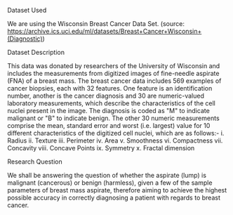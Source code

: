 Dataset Used

We are using the Wisconsin Breast Cancer Data Set.
(source: https://archive.ics.uci.edu/ml/datasets/Breast+Cancer+Wisconsin+(Diagnostic))

Dataset Description

This data was donated by researchers of the University of Wisconsin and includes the measurements
from digitized images of fine-needle aspirate (FNA) of a breast mass.
The breast cancer data includes 569 examples of cancer biopsies, each with 32 features. One feature
is an identification number, another is the cancer diagnosis and 30 are numeric-valued laboratory
measurements, which describe the characteristics of the cell nuclei present in the image. The
diagnosis is coded as "M" to indicate malignant or "B" to indicate benign.
The other 30 numeric measurements comprise the mean, standard error and worst (i.e. largest) value
for 10 different characteristics of the digitized cell nuclei, which are as follows:-
i. Radius
ii. Texture
iii. Perimeter
iv. Area
v. Smoothness
vi. Compactness
vii. Concavity
viii. Concave Points
ix. Symmetry
x. Fractal dimension

Research Question

We shall be answering the question of whether the aspirate (lump) is malignant (cancerous) or benign
(harmless), given a few of the sample parameters of breast mass aspirate, therefore aiming to achieve
the highest possible accuracy in correctly diagnosing a patient with regards to breast cancer.
